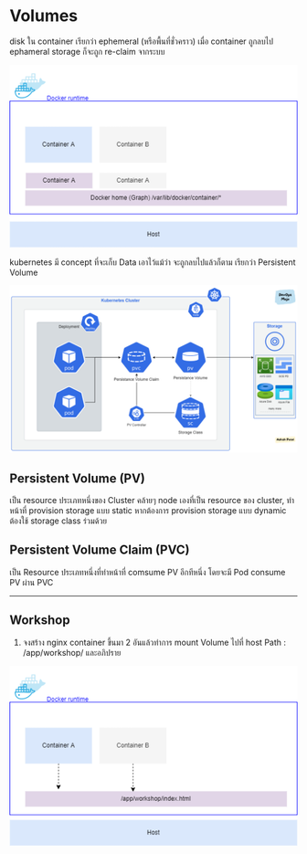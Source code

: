# Volumes

disk ใน container เรียกว่า ephemeral (หรือพื้นที่ชั่วคราว) เมื่อ container ถูกลบไป ephameral storage ก็จะถูก re-claim จากระบบ

![ephameral](../images/ephameral.drawio.png)


kubernetes มี concept ที่จะเก็บ Data เอาไว้แม้ว่า จะถูกลบไปแล้วก็ตาม เรียกว่า Persistent Volume 

![kubernetes-storage](../images/storage.png)

## Persistent Volume (PV)
เป็น resource ประเภทหนึ่งของ Cluster คล้ายๆ node เองที่เป็น resource ของ cluster, ทำหน้าที่ provision storage แบบ static หากต้องการ provision storage แบบ dynamic ต้องใช้ storage class ร่วมด้วย

## Persistent Volume Claim (PVC)
เป็น Resource ประเภทหนึ่งที่ทำหน้าที่ comsume PV อีกทีหนึ่ง โดยจะมี Pod consume PV ผ่าน PVC

---
## Workshop 

1. จงสร้าง nginx container  ขึ้นมา 2 อันแล้วทำการ mount Volume ไปที่ host Path : /app/workshop/
และอภิปราย

![workshop-2](../images/workshop-2.drawio.png)

